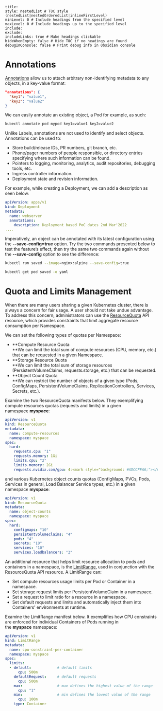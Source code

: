 
```table-of-contents
title: 
style: nestedList # TOC style (nestedList|nestedOrderedList|inlineFirstLevel)
minLevel: 0 # Include headings from the specified level
maxLevel: 0 # Include headings up to the specified level
include: 
exclude: 
includeLinks: true # Make headings clickable
hideWhenEmpty: false # Hide TOC if no headings are found
debugInConsole: false # Print debug info in Obsidian console
```
# Annotations

[Annotations](https://kubernetes.io/docs/concepts/overview/working-with-objects/annotations/) allow us to attach arbitrary non-identifying metadata to any objects, in a key-value format:

```json
"annotations": {
  "key1": "value1",
  "key2": "value2"
}
```

We can easily annotate an existing object, a Pod for example, as such:

```bash
kubectl annotate pod mypod key1=value1 key2=value2
```

Unlike Labels, annotations are not used to identify and select objects. Annotations can be used to:

- Store build/release IDs, PR numbers, git branch, etc.
- Phone/pager numbers of people responsible, or directory entries specifying where such information can be found.
- Pointers to logging, monitoring, analytics, audit repositories, debugging tools, etc.
- Ingress controller information.
- Deployment state and revision information.

For example, while creating a Deployment, we can add a description as seen below:

```yaml
apiVersion: apps/v1
kind: Deployment
metadata:
  name: webserver
  annotations:
    description: Deployment based PoC dates 2nd Mar'2022
....
```

Imperatively, an object can be annotated with its latest configuration using the **--save-config=true** option. Try the two commands presented below to test the feature’s effect, then try the same two commands again without the **--save-config** option to see the difference:

```bash
kubectl run saved --image=nginx:alpine --save-config=true

kubectl get pod saved -o yaml
```


# Quota and Limits Management

When there are many users sharing a given Kubernetes cluster, there is always a concern for fair usage. A user should not take undue advantage. To address this concern, administrators can use the [ResourceQuota](https://kubernetes.io/docs/concepts/policy/resource-quotas/) API resource, which provides constraints that limit aggregate resource consumption per Namespace.

We can set the following types of quotas per Namespace:

- **Compute Resource Quota  
    **We can limit the total sum of compute resources (CPU, memory, etc.) that can be requested in a given Namespace.
- **Storage Resource Quota  
    **We can limit the total sum of storage resources (PersistentVolumeClaims, requests.storage, etc.) that can be requested.
- **Object Count Quota  
    **We can restrict the number of objects of a given type (Pods, ConfigMaps, PersistentVolumeClaims, ReplicationControllers, Services, Secrets, etc.).

Examine the two ResourceQuota manifests below. They exemplifying compute resources quotas (requests and limits) in a given namespace **myspace**:

```yaml
apiVersion: v1
kind: ResourceQuota
metadata:
  name: compute-resources
  namespace: myspace
spec:
  hard:
    requests.cpu: "1"
    requests.memory: 1Gi
    limits.cpu: "2"
    limits.memory: 2Gi
    requests.nvidia.com/gpu: 4:<mark style="background: #ADCCFFA6;"></mark>
```

and various Kubernetes object counts quotas (ConfigMaps, PVCs, Pods, Services in general, Load Balancer Service types, etc.) in a given namespace **myspace**:

```yaml
apiVersion: v1
kind: ResourceQuota
metadata:
  name: object-counts
  namespace: myspace
spec:
  hard:
    configmaps: "10"
    persistentvolumeclaims: "4"
    pods: "4"
    secrets: "10"
    services: "10"
    services.loadbalancers: "2"
```

An additional resource that helps limit resource allocation to pods and containers in a namespace, is the [LimitRange](https://kubernetes.io/docs/concepts/policy/limit-range/), used in conjunction with the ResourceQuota API resource. A LimitRange can:

- Set compute resources usage limits per Pod or Container in a namespace.
- Set storage request limits per PersistentVolumeClaim in a namespace.
- Set a request to limit ratio for a resource in a namespace.
- Set default requests and limits and automatically inject them into Containers' environments at runtime.

Examine the LimitRange manifest below. It exemplifies how CPU constraints are enforced for individual Containers of Pods running in the **myspace** namespace:

```yaml
apiVersion: v1
kind: LimitRange
metadata:
  name: cpu-constraint-per-container
  namespace: myspace
spec:
  limits:
  - default:            # default limits
      cpu: 500m
    defaultRequest:     # default requests
      cpu: 500m
    max:                # max defines the highest value of the range
      cpu: "1"
    min:                # min defines the lowest value of the range
      cpu: 100m
    type: Container
```
